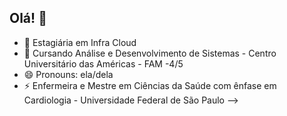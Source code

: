 ## Olá! 👋

- 🔭 Estagiária em Infra Cloud
- 🌱 Cursando Análise e Desenvolvimento de Sistemas - Centro Universitário das Américas - FAM -4/5
- 😄 Pronouns: ela/dela
- ⚡ Enfermeira e Mestre em Ciências da Saúde com ênfase em Cardiologia - Universidade Federal de São Paulo
-->
